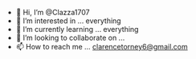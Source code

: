 - 👋 Hi, I’m @Clazza1707
- 👀 I’m interested in ... everything 
- 🌱 I’m currently learning ... everything 
- 💞️ I’m looking to collaborate on ...
- 📫 How to reach me ... clarencetorney6@gmail.com

<!---
Clazza1707/Clazza1707 is a ✨ special ✨ repository because its `README.md` (this file) appears on your GitHub profile.
You can click the Preview link to take a look at your changes.
--->

